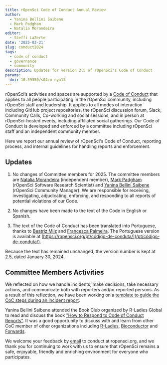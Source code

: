 ```yaml
---
title: rOpenSci Code of Conduct Annual Review
author:
  - Yanina Bellini Saibene
  - Mark Padgham
  - Natalia Morandeira
editor:
  - Steffi LaZerte
date: '2025-03-21'
slug: conduct2024
tags:
  - code of conduct
  - governance
  - community
description: Updates for version 2.5 of rOpenSci's Code of Conduct
params: 
  doi: 10.59350/s04cn-nya15
---
```


rOpenSci’s activities and spaces are supported by a [Code of Conduct](/code-of-conduct/) 
that applies to all people participating in the rOpenSci community, 
including rOpenSci staff and leadership.
It applies to all modes of interaction including GitHub project repositories, 
the rOpenSci discussion forum, Slack, Community Calls, Co-working and social sessions, 
and in person at rOpenSci-hosted events, including affiliated social gatherings.
Our Code of Conduct is developed and enforced by a committee including rOpenSci staff and an independent community member.

Here we report our annual review of rOpenSci's Code of Conduct, 
reporting process, and internal guidelines for handling reports and enforcement.

## Updates

1.  No changes of Committee members for 2025.
    The committee members are [Natalia Morandeira](/author/natalia-morandeira/) (independent member), 
    [Mark Padgham](/author/mark-padgham) (rOpenSci Software Research Scientist) and 
    [Yanina Bellini Saibene](/author/yanina-bellini-saibene) (rOpenSci Community Manager).
    We are responsible for receiving, investigating, adjudicating, enforcing, 
    and responding to all reports of potential violations of our Code.

2.  No changes have been made to the text of the Code in English or Spanish.

3.  The text of the Code of Conduct has been translated into Portuguese, thanks to [Beatriz Milz](/author/beatriz-milz/) and [Francesca Palmeira](/author/francesca-belem-lopes-palmeira/).
    The Portuguese version is available at [https://ropensci.org/pt/código-de-conduta/](/pt/código-de-conduta/).
  

Because the text has remained unchanged, the version number is kept at 2.5, dated January 30, 2024.

## Committee Members Activities

We reflected on how we handle incidents, make decisions, take necessary actions, and communicate both with reporters and/or reported persons. As a result of this reflection, we have been working on a [template to guide the CoC steps during an incident report]().

Yanina Bellini Saibene attended the Book Club organized by R-Ladies Global to 
read and discuss the book ["How to Respond to Code of Conduct Reports"](https://files.frameshiftconsulting.com/books/cocguide.pdf). It was a good opportunity to discuss with and learn from 
other CoC member of other organizations including [R-Ladies](https://rladies.org), [Bioconductor](https://www.bioconductor.org) and [Forwards](https://forwards.github.io). 

We welcome your feedback by [email](mailto:conduct@ropensci.org) to conduct at ropensci.org, 
and we thank you for continuing to work with us to ensure that rOpenSci remains a safe, 
enjoyable, friendly and enriching environment for everyone who participates.
